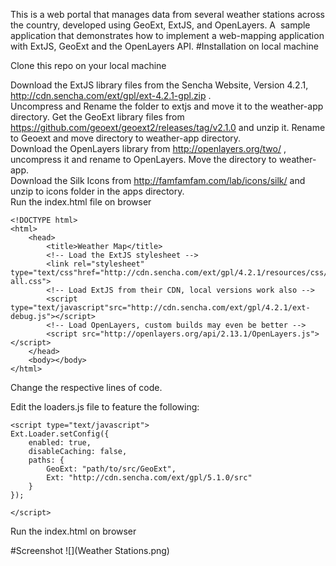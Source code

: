 This is a web portal that manages data from several weather stations across the country, developed using GeoExt, ExtJS, and OpenLayers. A  sample application that demonstrates how to implement a web-mapping application with ExtJS, GeoExt and the OpenLayers API.
#Installation on local machine

Clone this repo on your local machine

Download the ExtJS library files from the Sencha Website, Version 4.2.1, http://cdn.sencha.com/ext/gpl/ext-4.2.1-gpl.zip .<br>
Uncompress and Rename the folder to extjs and move it to the weather-app directory.
Get the GeoExt library files from https://github.com/geoext/geoext2/releases/tag/v2.1.0 and unzip it. Rename to Geoext and move directory to weather-app directory.<br>
Download the OpenLayers library from http://openlayers.org/two/ , uncompress it and rename to OpenLayers. Move the directory to weather-app.<br>
Download the Silk Icons from http://famfamfam.com/lab/icons/silk/ and unzip to icons folder in the apps directory.<br>
Run the index.html file on browser


```
<!DOCTYPE html>
<html>
    <head>
        <title>Weather Map</title>
        <!-- Load the ExtJS stylesheet -->
        <link rel="stylesheet" type="text/css"href="http://cdn.sencha.com/ext/gpl/4.2.1/resources/css/ext-all.css">
        <!-- Load ExtJS from their CDN, local versions work also -->
        <script type="text/javascript"src="http://cdn.sencha.com/ext/gpl/4.2.1/ext-debug.js"></script>
        <!-- Load OpenLayers, custom builds may even be better -->
        <script src="http://openlayers.org/api/2.13.1/OpenLayers.js"></script>
    </head>
    <body></body>
</html>
```
Change the respective lines of code.

Edit the loaders.js file to feature the following:<br>
```
<script type="text/javascript">
Ext.Loader.setConfig({
    enabled: true,
    disableCaching: false,
    paths: {
        GeoExt: "path/to/src/GeoExt",
        Ext: "http://cdn.sencha.com/ext/gpl/5.1.0/src"
    }
});

</script>
```
Run the index.html on browser

#Screenshot
![](Weather Stations.png)








